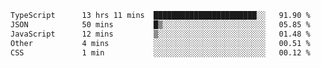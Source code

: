<!--START_SECTION:waka-->

```txt
TypeScript      13 hrs 11 mins  ███████████████████████░░   91.90 %
JSON            50 mins         █▒░░░░░░░░░░░░░░░░░░░░░░░   05.85 %
JavaScript      12 mins         ▒░░░░░░░░░░░░░░░░░░░░░░░░   01.48 %
Other           4 mins          ░░░░░░░░░░░░░░░░░░░░░░░░░   00.51 %
CSS             1 min           ░░░░░░░░░░░░░░░░░░░░░░░░░   00.12 %
```

<!--END_SECTION:waka-->
